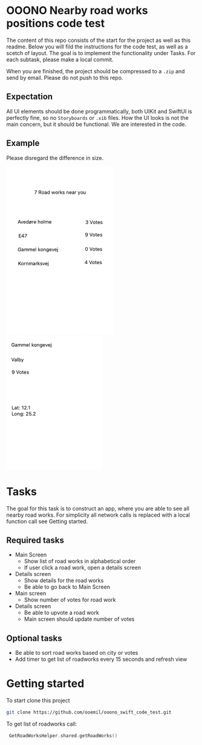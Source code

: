 # OOONO Nearby road works positions code test

The content of this repo consists of the start for the project as well as this readme.
Below you will fild the instructions for the code test, as well as a scetch of layout.
The goal is to implement the functionality under Tasks.
For each subtask, please make a local commit.

When you are finished, the project should be compressed to a `.zip` and send by email.
Please do not push to this repo.

## Expectation
All UI elements should be done programmatically, both UIKit and SwiftUI is perfectly fine, so no `Storyboards` or `.xib` files.
How the UI looks is not the main concern, but it should be functional. We are interested in the code.

## Example
Please disregard the difference in size.

![Main Screen](/Screenshots/MainScreen.png)
![Details screen](/Screenshots/DetailsScreen.png)

# Tasks
The goal for this task is to construct an app, where you are able to see all nearby road works.
For simplicity all network calls is replaced with a local function call see Getting started.

## Required tasks
- Main Screen
  - Show list of road works in alphabetical order
  - If user click a road work, open a details screen
- Details screen
  - Show details for the road works
  - Be able to go back to Main Screen
- Main screen
  - Show number of votes for road work
- Details screen
  - Be able to upvote a road work
  - Main screen should update number of votes


## Optional tasks
- Be able to sort road works based on city or votes
- Add timer to get list of roadworks every 15 seconds and refresh view

# Getting started
To start clone this project
```bash
git clone https://github.com/ooemil/ooono_swift_code_test.git
```

To get list of roadworks call:
```swift
 GetRoadWorksHelper.shared.getRoadWorks()
```
